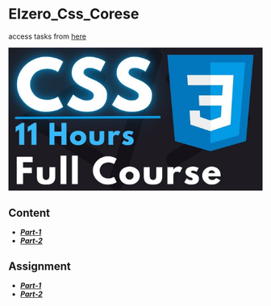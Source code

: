 # Elzero_Css_Corese

access tasks from [here](https://elzero.org/category/assignments/css-assignments/)

![img](./pic/css.jpg)  

## Content

- ***[Part-1](https://www.youtube.com/watch?v=gIGGhFlGgLI)***
- ***[Part-2](https://www.youtube.com/watch?v=FKrfis1W1tk)***

## Assignment

- ***[Part-1](./Part-1/)***
- ***[Part-2](./Part-2/)***
